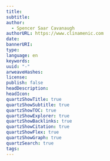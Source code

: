 ```yaml
---
title: 
subtitle: 
author:
  - Spencer Saar Cavanaugh
authorURL: https://www.clinamenic.com
date: 
bannerURI: 
type: 
language: en
keywords: 
uuid: "-"
arweaveHashes: 
license: 
publish: false
headDescription: 
headIcon: 
quartzShowTitle: true
quartzShowSubtitle: true
quartzShowTOC: true
quartzShowExplorer: true
quartzShowBacklinks: true
quartzShowCitation: true
quartzShowFlex: true
quartzShowGraph: true
quartzSearch: true
tags:
---
```

